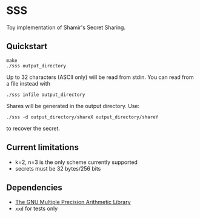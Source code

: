 # SSS
Toy implementation of Shamir's Secret Sharing.

## Quickstart
```
make
./sss output_directory
```
Up to 32 characters (ASCII only) will be read from stdin.
You can read from a file instead with

```
./sss infile output_directory
```
Shares will be generated in the output directory.
Use:

```
./sss -d output_directory/shareX output_directory/shareY
```
to recover the secret.

## Current limitations
* k=2, n=3 is the only scheme currently supported
* secrets must be 32 bytes/256 bits

## Dependencies
* [The GNU Multiple Precision Arithmetic Library](https://gmplib.org/)
* `xxd` for tests only
